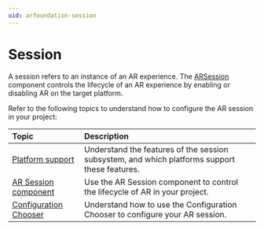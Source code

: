 ```yaml
---
uid: arfoundation-session
---
```

# Session

A session refers to an instance of an AR experience. The [ARSession](xref:UnityEngine.XR.ARFoundation.ARSession) component controls the lifecycle of an AR experience by enabling or disabling AR on the target platform.

Refer to the following topics to understand how to configure the AR session in your project:

| Topic                 | Description                           |
| :-------------------- | :------------------------------------ |
| [Platform support](xref:arfoundation-session-platform-support) | Understand the features of the session subsystem, and which platforms support these features. |
| [AR Session component](xref:arfoundation-session-arsession) | Use the AR Session component to control the lifecycle of AR in your project. |
| [Configuration Chooser](xref:arfoundation-session-configuration-chooser) | Understand how to use the Configuration Chooser to configure your AR session. |
